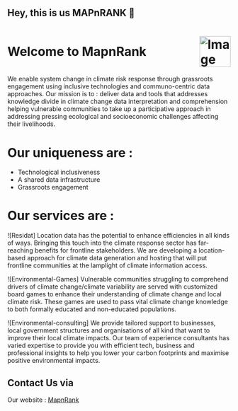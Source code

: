 ## Hey, this is us MAPnRANK 👋
<h1 style="display: flex; justify-content: space-between; align-items: center;">Welcome to MapnRank <img src="public/assets/images/Logos/logo-small.svg" alt="Image Description" height="70"></h1>


 We enable system change in climate risk response through grassroots engagement using inclusive technologies and communo-centric data approaches. Our mission is to : deliver data and tools that addresses knowledge divide in climate change data interpretation and comprehension helping vulnerable communities to take up a participative approach in addressing pressing ecological and socioeconomic challenges affecting their livelihoods.

 # Our uniqueness are :

- Technological inclusiveness
- A shared data infrastructure 
- Grassroots engagement

# Our services are : 
![Residat] 
Location data has the potential to enhance efficiencies in all kinds of ways. Bringing this touch into the climate response sector has far-reaching benefits for frontline stakeholders. We are developing a location-based approach for climate data generation and hosting that will put frontline communities at the lamplight of climate information access.

![Environmental-Games]
Vulnerable communities struggling to comprehend drivers of climate change/climate variability are served with customized board games to enhance their understanding of climate change and local climate risk. These games are used to pass vital climate change knowledge to both formally educated and non-educated populations.

![Environmental-consulting]
We provide tailored support to businesses, local government structures and organisations of all kind that want to improve their local climate impacts. Our team of experience consultants has varied expertise to provide you with efficient tech, business and professional insights to help you lower your carbon footprints and maximise positive environmental impacts.

## Contact Us via 
Our website : <a href="https://mapnrank.com/contact-2/"> MapnRank</a>

